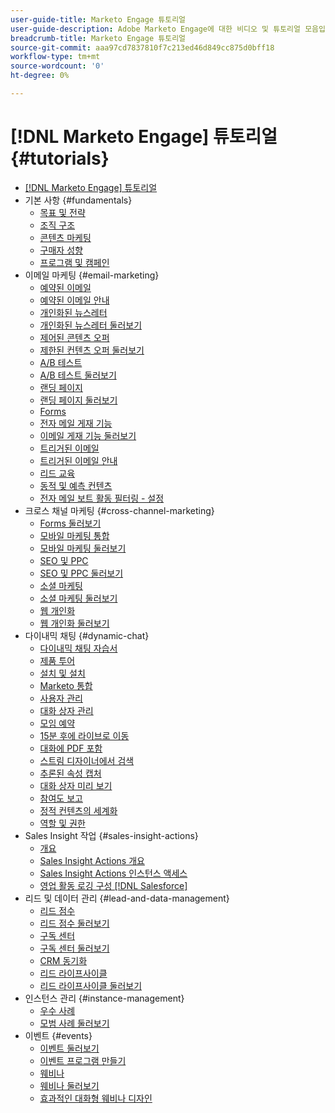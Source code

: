```yaml
---
user-guide-title: Marketo Engage 튜토리얼
user-guide-description: Adobe Marketo Engage에 대한 비디오 및 튜토리얼 모음입니다.
breadcrumb-title: Marketo Engage 튜토리얼
source-git-commit: aaa97cd7837810f7c213ed46d849cc875d0bff18
workflow-type: tm+mt
source-wordcount: '0'
ht-degree: 0%

---
```



# [!DNL Marketo Engage] 튜토리얼 {#tutorials}

+ [[!DNL Marketo Engage] 튜토리얼](overview.md)
+ 기본 사항 {#fundamentals}
   + [목표 및 전략](fundamentals/goals-and-strategy-learn.md)
   + [조직 구조](fundamentals/organizational-structure-learn.md)
   + [콘텐츠 마케팅](fundamentals/content-marketing-learn.md)
   + [구매자 성향](fundamentals/buyer-personas-learn.md)
   + [프로그램 및 캠페인](fundamentals/programs-and-campaigns.md)
+ 이메일 마케팅 {#email-marketing}
   + [예약된 이메일](email-marketing/scheduled-email-learn.md)
   + [예약된 이메일 안내](email-marketing/scheduled-email-watch.md)
   + [개인화된 뉴스레터](email-marketing/personalized-newsletter-learn.md)
   + [개인화된 뉴스레터 둘러보기](email-marketing/personalized-newsletter-watch.md)
   + [제어된 콘텐츠 오퍼](email-marketing/gated-content-offer-learn.md)
   + [제한된 컨텐츠 오퍼 둘러보기](email-marketing/gated-content-offer-watch.md)
   + [A/B 테스트](email-marketing/ab-testing-learn.md)
   + [A/B 테스트 둘러보기](email-marketing/ab-testing-watch.md)
   + [랜딩 페이지 ](email-marketing/landing-pages-learn.md)
   + [랜딩 페이지 둘러보기](email-marketing/landing-pages-watch.md)
   + [Forms](email-marketing/forms-learn.md)
   + [전자 메일 게재 기능](email-marketing/email-deliverability-learn.md)
   + [이메일 게재 기능 둘러보기](email-marketing/email-deliverability-watch.md)
   + [트리거된 이메일](email-marketing/triggered-email-learn.md)
   + [트리거된 이메일 안내](email-marketing/triggered-email-watch.md)
   + [리드 교육](email-marketing/lead-nuturing-learn.md)
   + [동적 및 예측 컨텐츠](email-marketing/dynamic-and-predictive-content-learn.md)
   + [전자 메일 보트 활동 필터링 - 설정](filtering-email-bot-activities/setup.md)
+ 크로스 채널 마케팅 {#cross-channel-marketing}
   + [Forms 둘러보기](email-marketing/forms-watch.md)
   + [모바일 마케팅 통합](cross-channel-marketing/mobile-marketing-learn.md)
   + [모바일 마케팅 둘러보기](cross-channel-marketing/mobile-marketing-watch.md)
   + [SEO 및 PPC](cross-channel-marketing/seo-and-ppc-learn.md)
   + [SEO 및 PPC 둘러보기](cross-channel-marketing/seo-and-ppc-watch.md)
   + [소셜 마케팅](cross-channel-marketing/social-marketing-learn.md)
   + [소셜 마케팅 둘러보기](cross-channel-marketing/social-marketing-watch.md)
   + [웹 개인화](cross-channel-marketing/web-personalization-learn.md)
   + [웹 개인화 둘러보기](cross-channel-marketing/web-personalization-watch.md)
+ 다이내믹 채팅 {#dynamic-chat}
   + [다이내믹 채팅 자습서](dynamic-chat/dynamic-chat-overview.md)
   + [제품 투어](dynamic-chat/product-tour.md)
   + [설치 및 설치](dynamic-chat/setup.md)
   + [Marketo 통합](dynamic-chat/marketo-integration.md)
   + [사용자 관리](dynamic-chat/user-management.md)
   + [대화 상자 관리](dynamic-chat/dialogue-management.md)
   + [모임 예약](dynamic-chat/meeting-booking.md)
   + [15분 후에 라이브로 이동](dynamic-chat/go-live-in-15-minutes.md)
   + [대화에 PDF 포함](dynamic-chat/document-cloud-integration.md)
   + [스트림 디자이너에서 검색](dynamic-chat/search-in-stream-designer.md)
   + [추론된 속성 캡처](dynamic-chat/capture-inferred-attributes.md)
   + [대화 상자 미리 보기](dynamic-chat/dialogue-preview.md)
   + [참여도 보고](dynamic-chat/engagement-report.md)
   + [정적 컨텐츠의 세계화](dynamic-chat/globalization-of-static-content.md)
   + [역할 및 권한](dynamic-chat/roles-and-permissions.md)
+ Sales Insight 작업 {#sales-insight-actions}
   + [개요](sales-insight-actions/overview.md)
   + [Sales Insight Actions 개요](sales-insight-actions/sales-insight-actions-overview.md)
   + [Sales Insight Actions 인스턴스 액세스](sales-insight-actions/accessing-your-sales-insight-actions-instance.md)
   + [영업 활동 로깅 구성 [!DNL Salesforce]](sales-insight-actions/configure-sales-activity-logging-to-salesforce.md)
+ 리드 및 데이터 관리 {#lead-and-data-management}
   + [리드 점수](lead-and-data-management/lead-scoring-learn.md)
   + [리드 점수 둘러보기](lead-and-data-management/lead-scoring-watch.md)
   + [구독 센터](lead-and-data-management/subscription-center-learn.md)
   + [구독 센터 둘러보기](lead-and-data-management/subscription-center-watch.md)
   + [CRM 동기화](lead-and-data-management/crm-sync-learn.md)
   + [리드 라이프사이클](lead-and-data-management/lead-lifecycle-learn.md)
   + [리드 라이프사이클 둘러보기](lead-and-data-management/lead-lifecycle-watch.md)
+ 인스턴스 관리 {#instance-management}
   + [우수 사례](instance-management/best-practice-learn.md)
   + [모범 사례 둘러보기](instance-management/best-practice-watch.md)
+ 이벤트 {#events}
   + [이벤트 둘러보기](events/events-watch.md)
   + [이벤트 프로그램 만들기](events/events-learn.md)
   + [웨비나](events/webinar-learn.md)
   + [웨비나 둘러보기](events/webinar-watch.md)
   + [효과적인 대화형 웨비나 디자인](events/design-an-effective-interactive-webinar.md)
